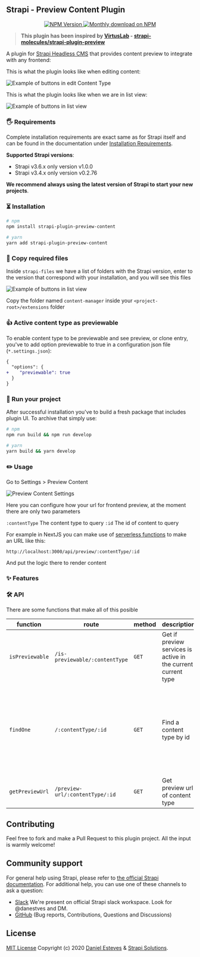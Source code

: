 ## Strapi - Preview Content Plugin

<p align="center">
  <a href="https://www.npmjs.org/package/strapi-plugin-preview-content">
    <img src="https://img.shields.io/npm/v/strapi-plugin-preview-content/latest.svg" alt="NPM Version" />
  </a>
  <a href="https://www.npmjs.org/package/strapi-plugin-preview-content">
    <img src="https://img.shields.io/npm/dm/strapi-plugin-preview-content.svg" alt="Monthly download on NPM" />
  </a>
</p>

> **This plugin has been inspired by [VirtusLab](https://github.com/VirtusLab/) - [strapi-molecules/strapi-plugin-preview](https://github.com/VirtusLab/strapi-molecules/tree/master/packages/strapi-plugin-preview)**

A plugin for [Strapi Headless CMS](https://github.com/strapi/strapi) that provides content preview to integrate with any frontend:

This is what the plugin looks like when editing content:

<img src="https://github.com/danestves/strapi-plugin-preview-content/blob/main/public/assets/example1.png?raw=true" alt="Example of buttons in edit Content Type" />

This is what the plugin looks like when we are in list view:

<img src="https://github.com/danestves/strapi-plugin-preview-content/blob/main/public/assets/example2.png?raw=true" alt="Example of buttons in list view" />

### 🖐 Requirements

Complete installation requirements are exact same as for Strapi itself and can be found in the documentation under <a href="https://strapi.io/documentation/v3.x/installation/cli.html#step-1-make-sure-requirements-are-met">Installation Requirements</a>.

**Supported Strapi versions**:

- Strapi v3.6.x only version v1.0.0
- Strapi v3.4.x only version v0.2.76

**We recommend always using the latest version of Strapi to start your new projects**.

### ⏳ Installation

```bash
# npm
npm install strapi-plugin-preview-content

# yarn
yarn add strapi-plugin-preview-content
```

### 📁 Copy required files

Inside `strapi-files` we have a list of folders with the Strapi version, enter to the version that correspond with your installation, and you will see this files

<img src="https://github.com/danestves/strapi-plugin-preview-content/blob/main/public/assets/folder.png?raw=true" alt="Example of buttons in list view" />

Copy the folder named `content-manager` inside your `<project-root>/extensions` folder

### 👍 Active content type as previewable

To enable content type to be previewable and see preview, or clone entry, you've to add option previewable to true in a configuration json file (`*.settings.json`):

```diff
{
  "options": {
+    "previewable": true
  }
}
```

### 🚀 Run your project

After successful installation you've to build a fresh package that includes plugin UI. To archive that simply use:

```bash
# npm
npm run build && npm run develop

# yarn
yarn build && yarn develop
```

### ✏️ Usage

Go to Settings > Preview Content

<img src="https://github.com/danestves/strapi-plugin-preview-content/blob/main/public/assets/settings.png?raw=true" alt="Preview Content Settings" />

Here you can configure how your url for frontend preview, at the moment there are only two parameters

`:contentType` The content type to query
`:id` The id of content to query

For example in NextJS you can make use of [serverless functions](https://nextjs.org/docs/api-routes/introduction) to make an URL like this:

`http://localhost:3000/api/preview/:contentType/:id`

And put the logic there to render content

### ✨ Features

### 🛠 API

There are some functions that make all of this posible

| function        | route                           | method | description                                                   | notes                                                                          |
| --------------- | ------------------------------- | ------ | ------------------------------------------------------------- | ------------------------------------------------------------------------------ |
| `isPreviewable` | `/is-previewable/:contentType`  | `GET`  | Get if preview services is active in the current current type |                                                                                |
| `findOne`       | `/:contentType/:id`             | `GET`  | Find a content type by id                                     | You may want to active this route as public to make request from your frontend |
| `getPreviewUrl` | `/preview-url/:contentType/:id` | `GET`  | Get preview url of content type                               |                                                                                |

## Contributing

Feel free to fork and make a Pull Request to this plugin project. All the input is warmly welcome!

## Community support

For general help using Strapi, please refer to [the official Strapi documentation](https://strapi.io/documentation/). For additional help, you can use one of these channels to ask a question:

- [Slack](http://slack.strapi.io) We're present on official Strapi slack workspace. Look for @danestves and DM.
- [GitHub](https://github.com/danestves/strapi-plugin-preview-content/issues) (Bug reports, Contributions, Questions and Discussions)

## License

[MIT License](LICENSE.md) Copyright (c) 2020 [Daniel Esteves](https://danestves.com/) &amp; [Strapi Solutions](https://strapi.io/).
